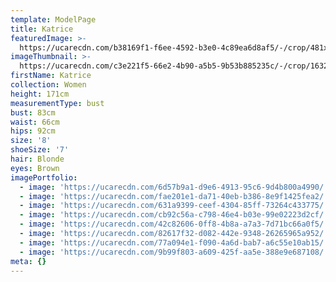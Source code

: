 ```yaml
---
template: ModelPage
title: Katrice
featuredImage: >-
  https://ucarecdn.com/b38169f1-f6ee-4592-b3e0-4c89ea6d8af5/-/crop/481x256/0,245/-/preview/
imageThumbnail: >-
  https://ucarecdn.com/c3e221f5-66e2-4b90-a5b5-9b53b885235c/-/crop/1632x1840/0,0/-/preview/
firstName: Katrice
collection: Women
height: 171cm
measurementType: bust
bust: 83cm
waist: 66cm
hips: 92cm
size: '8'
shoeSize: '7'
hair: Blonde
eyes: Brown
imagePortfolio:
  - image: 'https://ucarecdn.com/6d57b9a1-d9e6-4913-95c6-9d4b800a4990/'
  - image: 'https://ucarecdn.com/fae201e1-da71-40eb-b386-8e9f1425fea2/'
  - image: 'https://ucarecdn.com/631a9399-ceef-4304-85ff-73264c433775/'
  - image: 'https://ucarecdn.com/cb92c56a-c798-46e4-b03e-99e02223d2cf/'
  - image: 'https://ucarecdn.com/42c82606-0ff8-4b8a-a7a3-7d71bc66a0f5/'
  - image: 'https://ucarecdn.com/82617f32-d082-442e-9348-26265965a952/'
  - image: 'https://ucarecdn.com/77a094e1-f090-4a6d-bab7-a6c55e10ab15/'
  - image: 'https://ucarecdn.com/9b99f803-a609-425f-aa5e-388e9e687108/'
meta: {}
---
```


